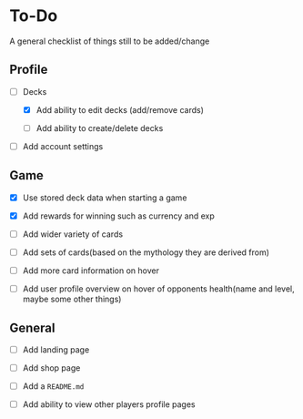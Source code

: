# To-Do

A general checklist of things still to be added/change

## Profile

- [ ] Decks

  - [x] Add ability to edit decks (add/remove cards)

  - [ ] Add ability to create/delete decks

- [ ] Add account settings

## Game

- [x] Use stored deck data when starting a game

- [x] Add rewards for winning such as currency and exp

- [ ] Add wider variety of cards

- [ ] Add sets of cards(based on the mythology they are derived from)

- [ ] Add more card information on hover

- [ ] Add user profile overview on hover of opponents health(name and level, maybe some other things)

## General

- [ ] Add landing page

- [ ] Add shop page

- [ ] Add a `README.md`

- [ ] Add ability to view other players profile pages
